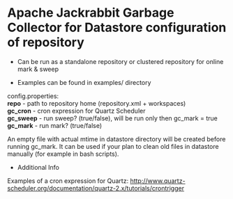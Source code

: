 # Apache Jackrabbit Garbage Collector for Datastore configuration of repository

* Can be run as a standalone repository or clustered repository for online mark & sweep

* Examples can be found in examples/ directory

config.properties:  
**repo** - path to repository home (repository.xml + workspaces)  
**gc_cron** - cron expression for Quartz Scheduler  
**gc_sweep** - run sweep? (true/false), will be run only then gc_mark = true  
**gc_mark** - run mark? (true/false)  

An empty file with actual mtime in datastore directory will be created before running gc_mark.
It can be used if your plan to clean old files in datastore manually (for example in bash scripts).

* Additional Info

Examples of a cron expression for Quartz: http://www.quartz-scheduler.org/documentation/quartz-2.x/tutorials/crontrigger

